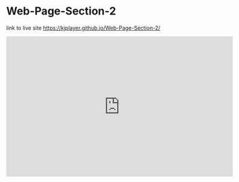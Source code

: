 # Web-Page-Section-2
link to live site https://kjplayer.github.io/Web-Page-Section-2/
<iframe width="600" height="371" seamless frameborder="0" scrolling="no" src="https://docs.google.com/spreadsheets/d/1dDPOfM7Gs9_mKOTlcauyf5VFMvy4IpIb5BjjrMz1DdA/pubchart?oid=1837504091&amp;format=interactive"></iframe>
